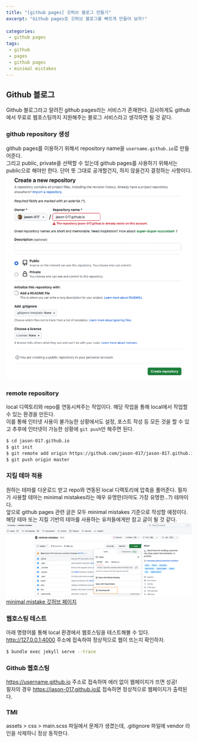 ```yaml
---
title: "[github pages] 깃허브 블로그 만들기"
excerpt: "Github pages로 깃허브 블로그를 빠르게 만들어 보자!"

categories:
 - github pages
tags:
 - github
 - pages
 - github pages
 - minimal mistakes
---
```

## Github 블로그
Github 블로그라고 알려진 github pages라는 서비스가 존재한다. 감사하게도 github에서 무료로 웹호스팅까지 지원해주는 블로그 서비스라고 생각하면 될 것 같다.
### github repository 생성
github pages를 이용하기 위해서 repository name을 `username.github.io`로 만들어준다.<br>
그리고 public, private을 선택할 수 있는데 github pages를 사용하기 위해서는 public으로 해야만 한다. 단어 뜻 그대로 공개할건지, 하지 않을건지 결정하는 사항이다.<br>
![create-repo](/assets/create-repo.png)<br>
### remote repository
local 디렉토리와 repo를 연동시켜주는 작업이다. 해당 작업을 통해 local에서 작업할 수 있는 환경을 만든다.<br>
이를 통해 인터넷 사용이 불가능한 상황에서도 설정, 포스트 작성 등 모든 것을 할 수 있고 추후에 인터넷이 가능한 상황에 `git push`만 해주면 된다.

```bash
$ cd jason-017.github.io
$ git init
$ git remote add origin https://github.com/jason-017/jason-017.github.io.git
$ git push origin master
```

### 지킬 테마 적용
원하는 테마를 다운로드 받고 repo와 연동된 local 디렉토리에 압축을 풀어준다. 필자가 사용할 테마는 minimal mistakes라는 매우 유명한(아마도 가장 유명한...?) 테마이다.<br>
앞으로 github pages 관련 글은 모두 minimal mistakes 기준으로 작성할 예정이다. 해당 테마 또는 지킬 기반의 테마를 사용하는 유저들에게만 참고 글이 될 것 같다.<br>
![minimal-download](/assets/minimal-download.png)<br>
[minimal mistake 깃허브 페이지](https://github.com/mmistakes/minimal-mistakes)
### 웹호스팅 테스트
아래 명령어를 통해 local 환경에서 웹호스팅을 테스트해볼 수 있다.<br>
http://127.0.0.1:4000 주소에 접속하여 정상적으로 웹이 뜨는지 확인하자.

```bash
$ bundle exec jekyll serve --trace
```

### Github 웹호스팅
https://username.github.io 주소로 접속하여 에러 없이 웹페이지가 뜨면 성공!<br>
필자의 경우 https://jason-017.github.io로 접속하면 정상적으로 웹페이지가 출력된다.

### TMI
assets > css > main.scss 파일에서 문제가 생겼는데, .gitignore 파일에 vendor 라인을 삭제하니 정상 동작한다.
